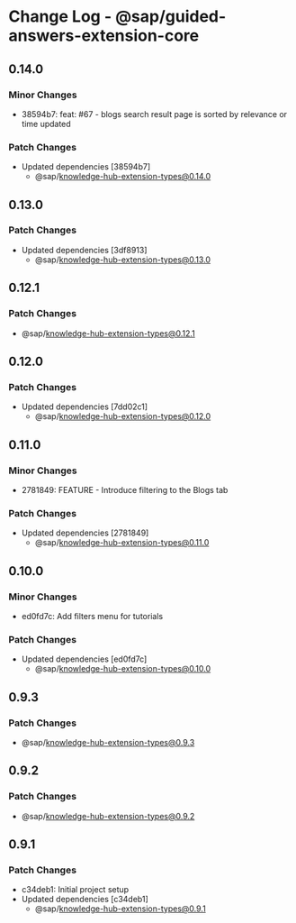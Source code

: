 # Change Log - @sap/guided-answers-extension-core

## 0.14.0

### Minor Changes

-   38594b7: feat: #67 - blogs search result page is sorted by relevance or time updated

### Patch Changes

-   Updated dependencies [38594b7]
    -   @sap/knowledge-hub-extension-types@0.14.0

## 0.13.0

### Patch Changes

-   Updated dependencies [3df8913]
    -   @sap/knowledge-hub-extension-types@0.13.0

## 0.12.1

### Patch Changes

-   @sap/knowledge-hub-extension-types@0.12.1

## 0.12.0

### Patch Changes

-   Updated dependencies [7dd02c1]
    -   @sap/knowledge-hub-extension-types@0.12.0

## 0.11.0

### Minor Changes

-   2781849: FEATURE - Introduce filtering to the Blogs tab

### Patch Changes

-   Updated dependencies [2781849]
    -   @sap/knowledge-hub-extension-types@0.11.0

## 0.10.0

### Minor Changes

-   ed0fd7c: Add filters menu for tutorials

### Patch Changes

-   Updated dependencies [ed0fd7c]
    -   @sap/knowledge-hub-extension-types@0.10.0

## 0.9.3

### Patch Changes

-   @sap/knowledge-hub-extension-types@0.9.3

## 0.9.2

### Patch Changes

-   @sap/knowledge-hub-extension-types@0.9.2

## 0.9.1

### Patch Changes

-   c34deb1: Initial project setup
-   Updated dependencies [c34deb1]
    -   @sap/knowledge-hub-extension-types@0.9.1
